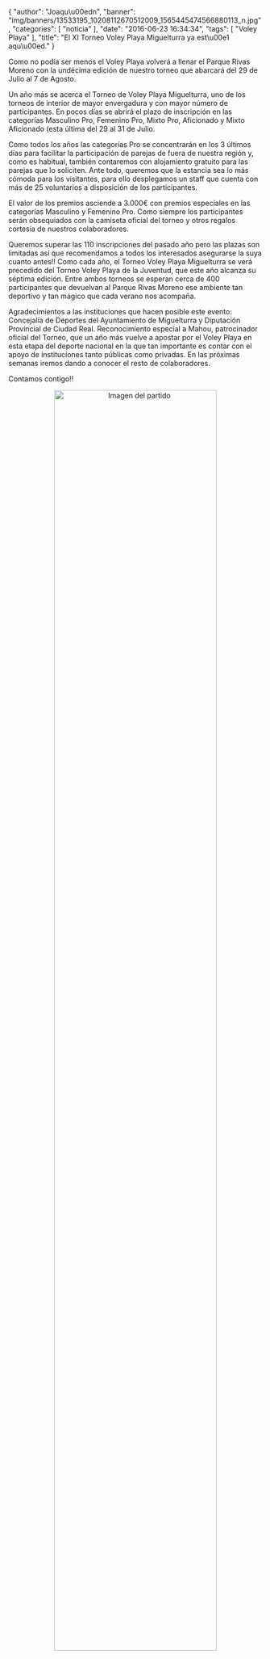 {
  "author": "Joaqu\u00edn", 
  "banner": "img/banners/13533195_10208112670512009_1565445474566880113_n.jpg", 
  "categories": [
    "noticia"
  ], 
  "date": "2016-06-23 16:34:34", 
  "tags": [
    "Voley Playa"
  ], 
  "title": "El XI Torneo Voley Playa Miguelturra ya est\u00e1 aqu\u00ed."
}

Como no podía ser menos el Voley Playa volverá a llenar el Parque Rivas Moreno con la undécima edición de nuestro torneo que abarcará del 29 de Julio al 7 de Agosto.

Un año más se acerca el Torneo de Voley Playa Miguelturra, uno de los torneos de interior de mayor envergadura y con mayor número de participantes. En pocos días se abrirá el plazo de inscripción en las categorías Masculino Pro, Femenino Pro, Mixto Pro, Aficionado y Mixto Aficionado (esta última del 29 al 31 de Julio.

Como todos los años las categorías Pro se concentrarán en los 3 últimos días para facilitar la participación de parejas de fuera de nuestra región y, como es habitual, también contaremos con alojamiento gratuito para las parejas que lo soliciten. Ante todo, queremos que la estancia sea lo más cómoda para los visitantes, para ello desplegamos un staff que cuenta con más de 25 voluntarios a disposición de los participantes.

El valor de los premios asciende a 3.000€ con premios especiales en las categorías Masculino y Femenino Pro. Como siempre los participantes serán obsequiados con la camiseta oficial del torneo y otros regalos cortesía de nuestros colaboradores.

Queremos superar las 110 inscripciones del pasado año pero las plazas son limitadas así que recomendamos a todos los interesados asegurarse la suya cuanto antes!! Como cada año, el Torneo Voley Playa Miguelturra se verá precedido del Torneo Voley Playa de la Juventud, que este año alcanza su séptima edición. Entre ambos torneos se esperan cerca de 400 participantes que devuelvan al Parque Rivas Moreno ese ambiente tan deportivo y tan mágico que cada verano nos acompaña.

Agradecimientos a las instituciones que hacen posible este evento: Concejalía de Deportes del Ayuntamiento de Miguelturra y Diputación Provincial de Ciudad Real. Reconocimiento especial a Mahou, patrocinador oficial del Torneo, que un año más vuelve a apostar por el Voley Playa en esta etapa del deporte nacional en la que tan importante es contar con el apoyo de instituciones tanto públicas como privadas. En las próximas semanas iremos dando a conocer el resto de colaboradores.

Contamos contigo!!

<center>
<a target="_new" href="http://www.advmiguelturra.org/drupal/sites/default/files/13533195_10208112670512009_1565445474566880113_n.jpg"> 
<img alt="Imagen del partido" width="80%" align="center" src="http://www.advmiguelturra.org/drupal/sites/default/files/13533195_10208112670512009_1565445474566880113_n.jpg"/> </a> </center>

